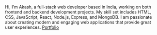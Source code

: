 Hi, I'm Akash, a full-stack web developer based in India, working on both frontend and backend development projects.
My skill set includes HTML, CSS, JavaScript, React, Node.js, Express, and MongoDB.
I am passionate about creating modern and engaging web applications that provide great user experiences.
[Portfolio](akashbanikdev.netlify.app)
